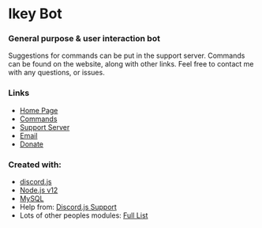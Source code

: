 # Ikey Bot

### General purpose & user interaction bot

Suggestions for commands can be put in the support server.
Commands can be found on the website, along with other links.
Feel free to contact me with any questions, or issues.

### Links

- [Home Page](https://ikeygardner10.github.io/)
- [Commands](https://ikeygardner10.github.io/)
- [Support Server](https://discord.jsGQh6XEk/)
- [Email](mailto:ikeygardner10@gmail.com)
- [Donate](https://www.paypal.com/cgi-bin/webscr?cmd=_s-xclick&hosted_button_id=CXU2L6XUT2YWN&source=url)

### Created with:
- [discord.js](https://discord.js.org/#/)
- [Node.js v12](https://nodejs.org/en/)
- [MySQL](https://www.mysql.com/)
- Help from: [Discord.js Support](https://discord.com/invite/bRCvFy9/)
- Lots of other peoples modules: [Full List](https://github.com/ikeygardner10/ikey-bot/blob/master/data/temp/nodemodules.md)
